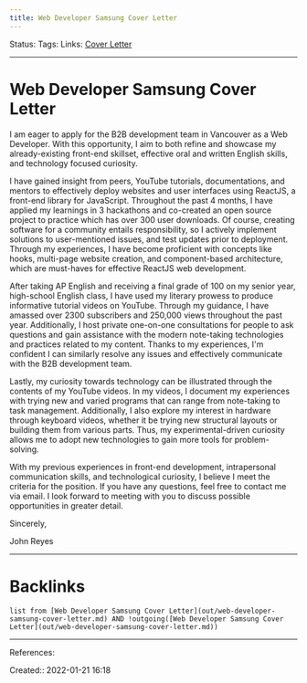 ```yaml
---
title: Web Developer Samsung Cover Letter
---
```

Status: 
Tags: 
Links: [Cover Letter](out/cover-letter.md)
___
# Web Developer Samsung Cover Letter
I am eager to apply for the B2B development team in Vancouver as a Web Developer. With this opportunity, I aim to both refine and showcase my already-existing front-end skillset, effective oral and written English skills, and technology focused curiosity.

I have gained insight from peers, YouTube tutorials, documentations, and mentors to effectively deploy websites and user interfaces using ReactJS, a front-end library for JavaScript. Throughout the past 4 months, I have applied my learnings in 3 hackathons and co-created an open source project to practice which has over 300 user downloads. Of course, creating software for a community entails responsibility, so I actively implement solutions to user-mentioned issues, and test updates prior to deployment. Through my experiences, I have become proficient with concepts like hooks, multi-page website creation, and component-based architecture, which are must-haves for effective ReactJS web development.

After taking AP English and receiving a final grade of 100 on my senior year, high-school English class, I have used my literary prowess to produce informative tutorial videos on YouTube. Through my guidance, I have amassed over 2300 subscribers and 250,000 views throughout the past year. Additionally, I host private one-on-one consultations for people to ask questions and gain assistance with the modern note-taking technologies and practices related to my content. Thanks to my experiences, I'm confident I can similarly resolve any issues and effectively communicate with the B2B development team.

Lastly, my curiosity towards technology can be illustrated through the contents of my YouTube videos. In my videos, I document my experiences with trying new and varied programs that can range from note-taking to task management. Additionally, I also explore my interest in hardware through keyboard videos, whether it be trying new structural layouts or building them from various parts. Thus, my experimental-driven curiosity allows me to adopt new technologies to gain more tools for problem-solving.

With my previous experiences in front-end development, intrapersonal communication skills, and technological curiosity, I believe I meet the criteria for the position. If you have any questions, feel free to contact me via email. I look forward to meeting with you to discuss possible opportunities in greater detail.

Sincerely,

  

John Reyes

___
# Backlinks
```dataview
list from [Web Developer Samsung Cover Letter](out/web-developer-samsung-cover-letter.md) AND !outgoing([Web Developer Samsung Cover Letter](out/web-developer-samsung-cover-letter.md))
```
___
References:

Created:: 2022-01-21 16:18
